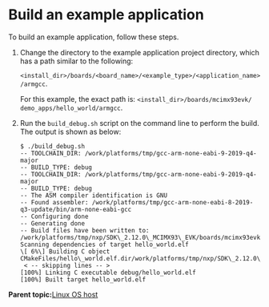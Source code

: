 # Build an example application

To build an example application, follow these steps.

1.  Change the directory to the example application project directory, which has a path similar to the following:

    `<install_dir>/boards/<board_name>/<example_type>/<application_name>/armgcc`.

    For this example, the exact path is: `<install_dir>/boards/mcimx93evk/ demo_apps/hello_world/armgcc`.

2.  Run the `build_debug.sh` script on the command line to perform the build. The output is shown as below:

    ```
    $ ./build_debug.sh
    -- TOOLCHAIN_DIR: /work/platforms/tmp/gcc-arm-none-eabi-9-2019-q4-major
    -- BUILD_TYPE: debug
    -- TOOLCHAIN_DIR: /work/platforms/tmp/gcc-arm-none-eabi-9-2019-q4-major
    -- BUILD_TYPE: debug
    -- The ASM compiler identification is GNU
    -- Found assembler: /work/platforms/tmp/gcc-arm-none-eabi-8-2019-q3-update/bin/arm-none-eabi-gcc
    -- Configuring done
    -- Generating done
    -- Build files have been written to:
    /work/platforms/tmp/nxp/SDK\_2.12.0\_MCIMX93\_EVK/boards/mcimx93evk/demo\_apps/hello\_world/armgcc/demo\_apps/hello\_world/armgcc
    Scanning dependencies of target hello_world.elf
    \[ 6%\] Building C object CMakeFiles/hello\_world.elf.dir/work/platforms/tmp/nxp/SDK\_2.12.0\_MCIMX93\_EVK/boards/mcimx93evk/demo\_apps/hello\_world/hello\_world.c.obj
     < -- skipping lines -- >
    [100%] Linking C executable debug/hello_world.elf
    [100%] Built target hello_world.elf
    ```


**Parent topic:**[Linux OS host](../topics/linux_os_host.md)

